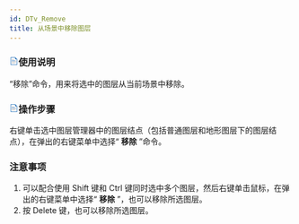 ```yaml
---
id: DTv_Remove
title: 从场景中移除图层  
---  
```

### ![](../../img/read.gif)使用说明

“移除”命令，用来将选中的图层从当前场景中移除。

### ![](../../img/read.gif)操作步骤

右键单击选中图层管理器中的图层结点（包括普通图层和地形图层下的图层结点），在弹出的右键菜单中选择“ **移除** ”命令。

### 注意事项

  1. 可以配合使用 Shift 键和 Ctrl 键同时选中多个图层，然后右键单击鼠标，在弹出的右键菜单中选择“ **移除** ”，也可以移除所选图层。
  2. 按 Delete 键，也可以移除所选图层。



